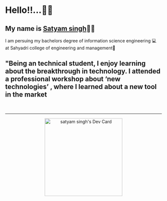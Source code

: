 <h1>Hello!!...👋👋</h1>
<h2>My name is <a href="https://www.linkedin.com/in/satyam-singh-483673207">Satyam singh</a>👦🏻</h2
 <h2>I am persuing my bachelors degree of information science engineering 💻<br> at Sahyadri college of engineering and management🏫 </h2>
 <h2>"Being an technical student, I enjoy learning about the breakthrough in technology. I attended a professional workshop about ‘new technologies’ , where I learned about a new tool in the market</h2>
 <br>
 <hr>
 

<center> 
 <a href="https://app.daily.dev/satyammmmmm_"><img src="https://api.daily.dev/devcards/027617d5aaff4435937ea400635e7b1f.png?r=rht" width="250" alt="satyam singh's Dev Card"/></a> </center>
